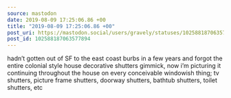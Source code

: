 ```yaml
---
source: mastodon
date: 2019-08-09 17:25:06.86 +00
title: "2019-08-09 17:25:06.86 +00"
post_uri: https://mastodon.social/users/gravely/statuses/102588187063577894
post_id: 102588187063577894
---
```

hadn’t gotten out of SF to the east coast burbs in a few years and forgot the entire colonial style house decorative shutters gimmick, now i’m picturing it continuing throughout the house on every conceivable windowish thing; tv shutters, picture frame shutters, doorway shutters, bathtub shutters, toilet shutters, etc


